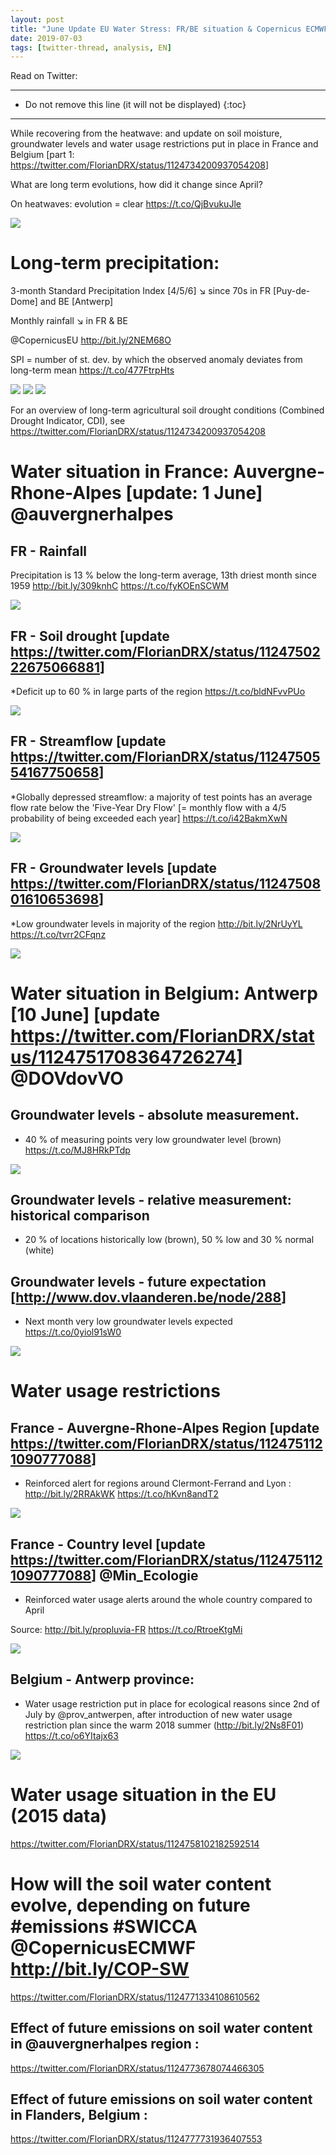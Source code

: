 ```yaml
---
layout: post
title: "June Update EU Water Stress: FR/BE situation & Copernicus ECMWF ensemble forecast"
date: 2019-07-03
tags: [twitter-thread, analysis, EN]
---
```


Read on Twitter: <a href="http://bit.ly/t-water2" target="_blank"><i class="fab fa-twitter-square fa-1x" title="twitter-thread"></i></a>

-----
* Do not remove this line (it will not be displayed)
{:toc}
-----

While recovering from the heatwave: and update on soil moisture, groundwater levels and water usage restrictions put in place in France and Belgium [part 1: <a class="tweet-lnk" href="https://twitter.com/FlorianDRX/status/1124734200937054208" target="_blank">https://twitter.com/FlorianDRX/status/1124734200937054208</a>]

What are long term evolutions, how did it change since April?

On heatwaves: evolution = clear <a class="tweet-lnk" href="https://t.co/QjBvukuJle" target="_blank">https://t.co/QjBvukuJle</a>

<img class='twimg' style='max-width: 100%' src='http://pbs.twimg.com/media/D-fl-bsXoAULJS_.jpg'/>


# Long-term precipitation:

3-month Standard Precipitation Index [4/5/6] ↘️ since 70s in FR [Puy-de-Dome] and BE [Antwerp]

Monthly rainfall ↘️ in FR &amp; BE

<span class="tweet-mention">@CopernicusEU</span> <a class="tweet-lnk" href="http://bit.ly/2NEM68O" target="_blank">http://bit.ly/2NEM68O</a>

SPI = number of st. dev. by which the observed anomaly deviates from long-term mean <a class="tweet-lnk" href="https://t.co/477FtrpHts" target="_blank">https://t.co/477FtrpHts</a>

<img class='twimg' style='max-width: 100%' src='http://pbs.twimg.com/media/D-jwpt8XYAAFpz1.jpg'/>


<img class='twimg' style='max-width: 100%' src='http://pbs.twimg.com/media/D-jwpt8X4AA4gDL.jpg'/>


<img class='twimg' style='max-width: 100%' src='http://pbs.twimg.com/media/D-jxRUbXoAEgCpv.jpg'/>


For an overview of long-term agricultural soil drought conditions (Combined Drought Indicator, CDI), see <a class="tweet-lnk" href="https://twitter.com/FlorianDRX/status/1124734200937054208" target="_blank">https://twitter.com/FlorianDRX/status/1124734200937054208</a>

# Water situation in France: Auvergne-Rhone-Alpes [update: 1 June] <span class="tweet-mention">@auvergnerhalpes</span>

## FR - Rainfall

Precipitation is 13 % below the long-term average, 13th driest month since 1959 <a class="tweet-lnk" href="http://bit.ly/309knhC" target="_blank">http://bit.ly/309knhC</a> <a class="tweet-lnk" href="https://t.co/fyKOEnSCWM" target="_blank">https://t.co/fyKOEnSCWM</a>

<img class='twimg' style='max-width: 100%' src='http://pbs.twimg.com/media/D-j0nqyXUAEGnuT.jpg'/>


## FR - Soil drought [update <a class="tweet-lnk" href="https://twitter.com/FlorianDRX/status/1124750222675066881" target="_blank">https://twitter.com/FlorianDRX/status/1124750222675066881</a>]

*Deficit up to 60 % in large parts of the region <a class="tweet-lnk" href="https://t.co/bldNFvvPUo" target="_blank">https://t.co/bldNFvvPUo</a>

<img class='twimg' style='max-width: 100%' src='http://pbs.twimg.com/media/D-j2AH-XUAMXnT4.jpg'/>


## FR - Streamflow [update <a class="tweet-lnk" href="https://twitter.com/FlorianDRX/status/1124750554167750658" target="_blank">https://twitter.com/FlorianDRX/status/1124750554167750658</a>]

*Globally depressed streamflow: a majority of test points has an average flow rate below the 'Five-Year Dry Flow' [= monthly flow with a 4/5 probability of being exceeded each year] <a class="tweet-lnk" href="https://t.co/i42BakmXwN" target="_blank">https://t.co/i42BakmXwN</a>

<img class='twimg' style='max-width: 100%' src='http://pbs.twimg.com/media/D-j2qenXUAAR3Cy.jpg'/>


## FR - Groundwater levels [update <a class="tweet-lnk" href="https://twitter.com/FlorianDRX/status/1124750801610653698" target="_blank">https://twitter.com/FlorianDRX/status/1124750801610653698</a>]

*Low groundwater levels in majority of the region <a class="tweet-lnk" href="http://bit.ly/2NrUyYL" target="_blank">http://bit.ly/2NrUyYL</a> <a class="tweet-lnk" href="https://t.co/tvrr2CFqnz" target="_blank">https://t.co/tvrr2CFqnz</a>

<img class='twimg' style='max-width: 100%' src='http://pbs.twimg.com/media/D-j4xpMWsAIrZ63.jpg'/>


# Water situation in Belgium: Antwerp [10 June] [update <a class="tweet-lnk" href="https://twitter.com/FlorianDRX/status/1124751708364726274" target="_blank">https://twitter.com/FlorianDRX/status/1124751708364726274</a>] <span class="tweet-mention">@DOVdovVO</span>

## Groundwater levels - absolute measurement.

* 40 % of measuring points very low groundwater level (brown) <a class="tweet-lnk" href="https://t.co/MJ8HRkPTdp" target="_blank">https://t.co/MJ8HRkPTdp</a>

<img class='twimg' style='max-width: 100%' src='http://pbs.twimg.com/media/D-j57B-W4AEPHvA.jpg'/>


## Groundwater levels - relative measurement: historical comparison

* 20 % of locations historically low (brown), 50 % low and 30 % normal (white)

## Groundwater levels - future expectation [<a class="tweet-lnk" href="http://www.dov.vlaanderen.be/node/288" target="_blank">http://www.dov.vlaanderen.be/node/288</a>]

* Next month very low groundwater levels expected <a class="tweet-lnk" href="https://t.co/0yiol91sW0" target="_blank">https://t.co/0yiol91sW0</a>

<img class='twimg' style='max-width: 100%' src='http://pbs.twimg.com/media/D-j6mbAXYAAAqdl.jpg'/>


# Water usage restrictions

## France - Auvergne-Rhone-Alpes Region [update <a class="tweet-lnk" href="https://twitter.com/FlorianDRX/status/1124751121090777088" target="_blank">https://twitter.com/FlorianDRX/status/1124751121090777088</a>]

* Reinforced alert for regions around Clermont-Ferrand and Lyon : <a class="tweet-lnk" href="http://bit.ly/2RRAkWK" target="_blank">http://bit.ly/2RRAkWK</a> <a class="tweet-lnk" href="https://t.co/hKvn8andT2" target="_blank">https://t.co/hKvn8andT2</a>

<img class='twimg' style='max-width: 100%' src='http://pbs.twimg.com/media/D-j7wncXUAA_BYb.jpg'/>


## France - Country level [update <a class="tweet-lnk" href="https://twitter.com/FlorianDRX/status/1124751121090777088" target="_blank">https://twitter.com/FlorianDRX/status/1124751121090777088</a>] <span class="tweet-mention">@Min_Ecologie</span>

* Reinforced water usage alerts around the whole country compared to April

Source: <a class="tweet-lnk" href="http://bit.ly/propluvia-FR" target="_blank">http://bit.ly/propluvia-FR</a> <a class="tweet-lnk" href="https://t.co/RtroeKtgMi" target="_blank">https://t.co/RtroeKtgMi</a>

<img class='twimg' style='max-width: 100%' src='http://pbs.twimg.com/media/D-j8gjeXsAAu0BW.jpg'/>


## Belgium - Antwerp province:

* Water usage restriction put in place for ecological reasons since 2nd of July by <span class="tweet-mention">@prov_antwerpen</span>, after introduction of new water usage restriction plan since the warm 2018 summer (<a class="tweet-lnk" href="http://bit.ly/2Ns8F01)" target="_blank">http://bit.ly/2Ns8F01)</a> <a class="tweet-lnk" href="https://t.co/o6YItajx63" target="_blank">https://t.co/o6YItajx63</a>

<img class='twimg' style='max-width: 100%' src='http://pbs.twimg.com/media/D-j9yE-XYAEtFsZ.jpg'/>


# Water usage situation in the EU (2015 data)

<a class="tweet-lnk" href="https://twitter.com/FlorianDRX/status/1124758102182592514" target="_blank">https://twitter.com/FlorianDRX/status/1124758102182592514</a>

# How will the soil water content evolve, depending on future <span class="tweet-hashtag">#emissions</span> <span class="tweet-hashtag">#SWICCA</span> <span class="tweet-mention">@CopernicusECMWF</span> <a class="tweet-lnk" href="http://bit.ly/COP-SW" target="_blank">http://bit.ly/COP-SW</a>

<a class="tweet-lnk" href="https://twitter.com/FlorianDRX/status/1124771334108610562" target="_blank">https://twitter.com/FlorianDRX/status/1124771334108610562</a>

## Effect of future emissions on soil water content in <span class="tweet-mention">@auvergnerhalpes</span> region :

<a class="tweet-lnk" href="https://twitter.com/FlorianDRX/status/1124773678074466305" target="_blank">https://twitter.com/FlorianDRX/status/1124773678074466305</a>

## Effect of future emissions on soil water content in Flanders, Belgium :

<a class="tweet-lnk" href="https://twitter.com/FlorianDRX/status/1124777731936407553" target="_blank">https://twitter.com/FlorianDRX/status/1124777731936407553</a>
